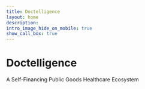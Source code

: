 ```yaml
---
title: Doctelligence
layout: home
description: 
intro_image_hide_on_mobile: true
show_call_box: true
---
```


# Doctelligence
A Self-Financing Public Goods Healthcare Ecosystem

